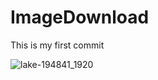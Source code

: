 # ImageDownload
This is my first commit

![lake-194841_1920](https://user-images.githubusercontent.com/30419544/30594213-1bf9f284-9d6f-11e7-9707-6e4e74a5090c.jpg)

